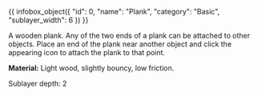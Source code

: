 {{ infobox_object({
	"id": 0,
	"name": "Plank",
	"category": "Basic",
	"sublayer_width": 6
}) }}

A wooden plank. Any of the two ends of a plank can be attached to other objects. Place an end of the plank near another object and click the appearing icon to attach the plank to that point.

**Material:** Light wood, slightly bouncy, low friction.

Sublayer depth: 2
